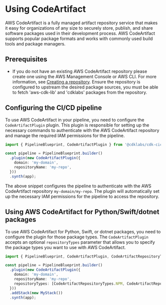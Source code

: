 # Using CodeArtifact

AWS CodeArtifact is a fully managed artifact repository service that makes it easy for organizations of any size to securely store, publish, and share software packages used in their development process. AWS CodeArtifact supports popular package formats and works with commonly used build tools and package managers.

## Prerequisites
- If you do not have an existing AWS CodeArtifact repository please create one using the AWS Management Console or AWS CLI. For more information, see [Creating a repository](https://docs.aws.amazon.com/codeartifact/latest/ug/getting-started.html#get-started-create-repo). Ensure the repository is configured to upstream the desired package sources, you must be able to fetch 'aws-cdk-lib' and 'cdklabs' packages from the repository.

## Configuring the CI/CD pipeline

To use AWS CodeArtifact in your pipeline, you need to configure the `CodeArtifactPlugin` plugin. This plugin is responsible for setting up the necessary commands to authenticate with the AWS CodeArtifact repository and manage the required IAM permissions for the pipeline.

```typeScript
import { PipelineBlueprint, CodeArtifactPlugin } from '@cdklabs/cdk-cicd-wrapper';

const pipeline = PipelineBlueprint.builder()
  .plugin(new CodeArtifactPlugin({
    domain: 'my-domain',
    repositoryName: 'my-repo',
  }))
  .synth(app);
```

The above snippet configures the pipeline to authenticate with the AWS CodeArtifact repository `my-domain/my-repo`. The plugin will automatically set up the necessary IAM permissions for the pipeline to access the repository.

## Using AWS CodeArtifact for Python/Swift/dotnet packages

To use AWS CodeArtifact for Python, Swift, or dotnet packages, you need to configure the plugin for those package types. The `CodeArtifactPlugin` accepts an optional `repositoryTypes` parameter that allows you to specify the package types you want to use with AWS CodeArtifact.

```typeScript
import { PipelineBlueprint, CodeArtifactPlugin, CodeArtifactRepositoryTypes} from '@cdklabs/cdk-cicd-wrapper';

const pipeline = PipelineBlueprint.builder()
  .plugin(new CodeArtifactPlugin({
    domain: 'my-domain',
    repositoryName: 'my-repo',
    repositoryTypes: [CodeArtifactRepositoryTypes.NPM, CodeArtifactRepositoryTypes.PIP, CodeArtifactRepositoryTypes.SWIFT, CodeArtifactRepositoryTypes.NUGET],
  }))
  .addStack(new MyStack())
  .synth(app);
```